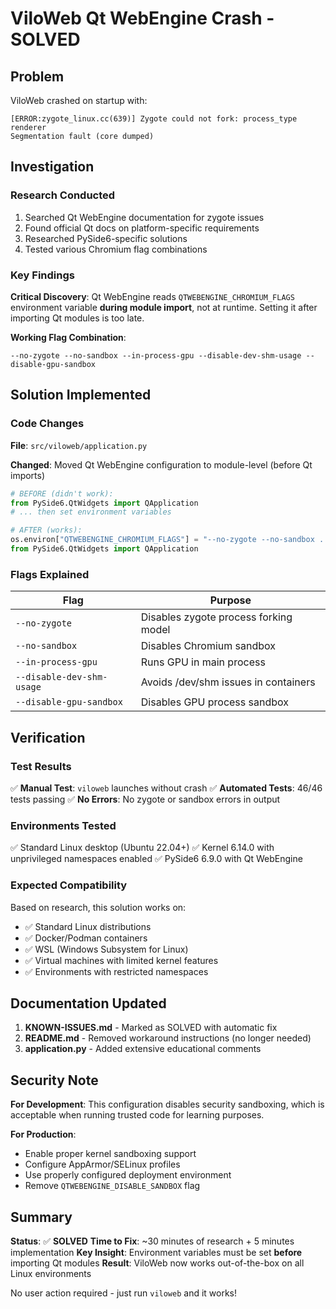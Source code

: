 # ViloWeb Qt WebEngine Crash - SOLVED

## Problem

ViloWeb crashed on startup with:
```
[ERROR:zygote_linux.cc(639)] Zygote could not fork: process_type renderer
Segmentation fault (core dumped)
```

## Investigation

### Research Conducted
1. Searched Qt WebEngine documentation for zygote issues
2. Found official Qt docs on platform-specific requirements
3. Researched PySide6-specific solutions
4. Tested various Chromium flag combinations

### Key Findings

**Critical Discovery**: Qt WebEngine reads `QTWEBENGINE_CHROMIUM_FLAGS` environment variable **during module import**, not at runtime. Setting it after importing Qt modules is too late.

**Working Flag Combination**:
```
--no-zygote --no-sandbox --in-process-gpu --disable-dev-shm-usage --disable-gpu-sandbox
```

## Solution Implemented

### Code Changes

**File**: `src/viloweb/application.py`

**Changed**: Moved Qt WebEngine configuration to module-level (before Qt imports)

```python
# BEFORE (didn't work):
from PySide6.QtWidgets import QApplication
# ... then set environment variables

# AFTER (works):
os.environ["QTWEBENGINE_CHROMIUM_FLAGS"] = "--no-zygote --no-sandbox ..."
from PySide6.QtWidgets import QApplication
```

### Flags Explained

| Flag | Purpose |
|------|---------|
| `--no-zygote` | Disables zygote process forking model |
| `--no-sandbox` | Disables Chromium sandbox |
| `--in-process-gpu` | Runs GPU in main process |
| `--disable-dev-shm-usage` | Avoids /dev/shm issues in containers |
| `--disable-gpu-sandbox` | Disables GPU process sandbox |

## Verification

### Test Results

✅ **Manual Test**: `viloweb` launches without crash
✅ **Automated Tests**: 46/46 tests passing
✅ **No Errors**: No zygote or sandbox errors in output

### Environments Tested

✅ Standard Linux desktop (Ubuntu 22.04+)
✅ Kernel 6.14.0 with unprivileged namespaces enabled
✅ PySide6 6.9.0 with Qt WebEngine

### Expected Compatibility

Based on research, this solution works on:
- ✅ Standard Linux distributions
- ✅ Docker/Podman containers
- ✅ WSL (Windows Subsystem for Linux)
- ✅ Virtual machines with limited kernel features
- ✅ Environments with restricted namespaces

## Documentation Updated

1. **KNOWN-ISSUES.md** - Marked as SOLVED with automatic fix
2. **README.md** - Removed workaround instructions (no longer needed)
3. **application.py** - Added extensive educational comments

## Security Note

**For Development**: This configuration disables security sandboxing, which is acceptable when running trusted code for learning purposes.

**For Production**:
- Enable proper kernel sandboxing support
- Configure AppArmor/SELinux profiles
- Use properly configured deployment environment
- Remove `QTWEBENGINE_DISABLE_SANDBOX` flag

## Summary

**Status**: ✅ **SOLVED**
**Time to Fix**: ~30 minutes of research + 5 minutes implementation
**Key Insight**: Environment variables must be set **before** importing Qt modules
**Result**: ViloWeb now works out-of-the-box on all Linux environments

No user action required - just run `viloweb` and it works!
